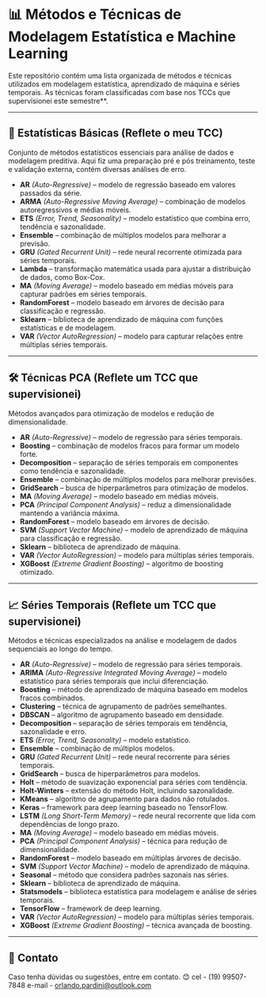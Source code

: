 # 📊 Métodos e Técnicas de Modelagem Estatística e Machine Learning

Este repositório contém uma lista organizada de métodos e técnicas utilizados em modelagem estatística, aprendizado de máquina e séries temporais. As técnicas foram classificadas com base nos TCCs que supervisionei este semestre**.

---

## 📌 Estatísticas Básicas (Reflete o meu TCC)
Conjunto de métodos estatísticos essenciais para análise de dados e modelagem preditiva. Aqui fiz uma preparação pré e pós treinamento, teste e validação externa, contém diversas análises de erro.

- **AR** *(Auto-Regressive)* – modelo de regressão baseado em valores passados da série.
- **ARMA** *(Auto-Regressive Moving Average)* – combinação de modelos autoregressivos e médias móveis.
- **ETS** *(Error, Trend, Seasonality)* – modelo estatístico que combina erro, tendência e sazonalidade.
- **Ensemble** – combinação de múltiplos modelos para melhorar a previsão.
- **GRU** *(Gated Recurrent Unit)* – rede neural recorrente otimizada para séries temporais.
- **Lambda** – transformação matemática usada para ajustar a distribuição de dados, como Box-Cox.
- **MA** *(Moving Average)* – modelo baseado em médias móveis para capturar padrões em séries temporais.
- **RandomForest** – modelo baseado em árvores de decisão para classificação e regressão.
- **Sklearn** – biblioteca de aprendizado de máquina com funções estatísticas e de modelagem.
- **VAR** *(Vector AutoRegression)* – modelo para capturar relações entre múltiplas séries temporais.

---

## 🛠️ Técnicas PCA (Reflete um TCC que supervisionei) 
Métodos avançados para otimização de modelos e redução de dimensionalidade.

- **AR** *(Auto-Regressive)* – modelo de regressão para séries temporais.
- **Boosting** – combinação de modelos fracos para formar um modelo forte.
- **Decomposition** – separação de séries temporais em componentes como tendência e sazonalidade.
- **Ensemble** – combinação de múltiplos modelos para melhorar previsões.
- **GridSearch** – busca de hiperparâmetros para otimização de modelos.
- **MA** *(Moving Average)* – modelo baseado em médias móveis.
- **PCA** *(Principal Component Analysis)* – reduz a dimensionalidade mantendo a variância máxima.
- **RandomForest** – modelo baseado em árvores de decisão.
- **SVM** *(Support Vector Machine)* – modelo de aprendizado de máquina para classificação e regressão.
- **Sklearn** – biblioteca de aprendizado de máquina.
- **VAR** *(Vector AutoRegression)* – modelo para múltiplas séries temporais.
- **XGBoost** *(Extreme Gradient Boosting)* – algoritmo de boosting otimizado.

---

## 📈 Séries Temporais (Reflete um TCC que supervisionei) 
Métodos e técnicas especializados na análise e modelagem de dados sequenciais ao longo do tempo.

- **AR** *(Auto-Regressive)* – modelo de regressão para séries temporais.
- **ARIMA** *(Auto-Regressive Integrated Moving Average)* – modelo estatístico para séries temporais que inclui diferenciação.
- **Boosting** – método de aprendizado de máquina baseado em modelos fracos combinados.
- **Clustering** – técnica de agrupamento de padrões semelhantes.
- **DBSCAN** – algoritmo de agrupamento baseado em densidade.
- **Decomposition** – separação de séries temporais em tendência, sazonalidade e erro.
- **ETS** *(Error, Trend, Seasonality)* – modelo estatístico.
- **Ensemble** – combinação de múltiplos modelos.
- **GRU** *(Gated Recurrent Unit)* – rede neural recorrente para séries temporais.
- **GridSearch** – busca de hiperparâmetros para modelos.
- **Holt** – método de suavização exponencial para séries com tendência.
- **Holt-Winters** – extensão do método Holt, incluindo sazonalidade.
- **KMeans** – algoritmo de agrupamento para dados não rotulados.
- **Keras** – framework para deep learning baseado no TensorFlow.
- **LSTM** *(Long Short-Term Memory)* – rede neural recorrente que lida com dependências de longo prazo.
- **MA** *(Moving Average)* – modelo baseado em médias móveis.
- **PCA** *(Principal Component Analysis)* – técnica para redução de dimensionalidade.
- **RandomForest** – modelo baseado em múltiplas árvores de decisão.
- **SVM** *(Support Vector Machine)* – modelo de aprendizado de máquina.
- **Seasonal** – método que considera padrões sazonais nas séries.
- **Sklearn** – biblioteca de aprendizado de máquina.
- **Statsmodels** – biblioteca estatística para modelagem e análise de séries temporais.
- **TensorFlow** – framework de deep learning.
- **VAR** *(Vector AutoRegression)* – modelo para múltiplas séries temporais.
- **XGBoost** *(Extreme Gradient Boosting)* – técnica avançada de boosting.

---

## 📧 Contato
Caso tenha dúvidas ou sugestões, entre em contato. 😊
cel - (19) 99507-7848
e-mail - orlando.pardini@outlook.com
